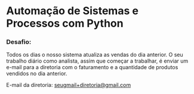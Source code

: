 # Automação de Sistemas e Processos com Python
### Desafio:

Todos os dias o nosso sistema atualiza as vendas do dia anterior.
O seu trabalho diário como analista, assim que começar a trabalhar, é enviar um e-mail para a diretoria com o faturamento e a quantidade de produtos vendidos no dia anterior.

E-mail da diretoria: seugmail+diretoria@gmail.com<br>


